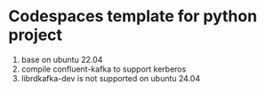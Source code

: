 # Codespaces template for python project
1. base on ubuntu 22.04
2. compile confluent-kafka to support kerberos
3. librdkafka-dev is not supported on ubuntu 24.04